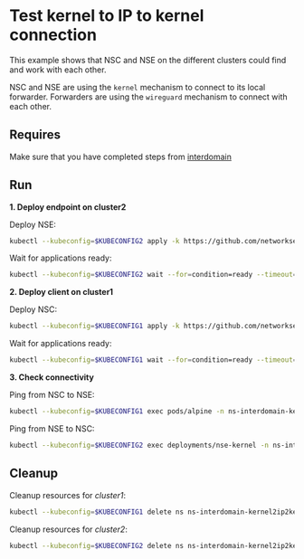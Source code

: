 # Test kernel to IP to kernel connection

This example shows that NSC and NSE on the different clusters could find and work with each other.

NSC and NSE are using the `kernel` mechanism to connect to its local forwarder.
Forwarders are using the `wireguard` mechanism to connect with each other.

## Requires

Make sure that you have completed steps from [interdomain](../../suites/basic)

## Run

**1. Deploy endpoint on cluster2**

Deploy NSE:
```bash
kubectl --kubeconfig=$KUBECONFIG2 apply -k https://github.com/networkservicemesh/deployments-k8s/examples/interdomain/usecases/interdomain_Kernel2IP2Kernel/cluster2?ref=5a435a0df9ada9b0d41c6c01e3e1f95ae3567cca
```

Wait for applications ready:
```bash
kubectl --kubeconfig=$KUBECONFIG2 wait --for=condition=ready --timeout=1m pod -l app=nse-kernel -n ns-interdomain-kernel2ip2kernel
```

**2. Deploy client on cluster1**

Deploy NSC:
```bash
kubectl --kubeconfig=$KUBECONFIG1 apply -k https://github.com/networkservicemesh/deployments-k8s/examples/interdomain/usecases/interdomain_Kernel2IP2Kernel/cluster1?ref=5a435a0df9ada9b0d41c6c01e3e1f95ae3567cca
```

Wait for applications ready:
```bash
kubectl --kubeconfig=$KUBECONFIG1 wait --for=condition=ready --timeout=5m pod -l app=alpine -n ns-interdomain-kernel2ip2kernel
```

**3. Check connectivity**

Ping from NSC to NSE:
```bash
kubectl --kubeconfig=$KUBECONFIG1 exec pods/alpine -n ns-interdomain-kernel2ip2kernel -- ping -c 4 172.16.1.2
```

Ping from NSE to NSC:
```bash
kubectl --kubeconfig=$KUBECONFIG2 exec deployments/nse-kernel -n ns-interdomain-kernel2ip2kernel -- ping -c 4 172.16.1.3
```

## Cleanup

Cleanup resources for *cluster1*:
```bash
kubectl --kubeconfig=$KUBECONFIG1 delete ns ns-interdomain-kernel2ip2kernel
```

Cleanup resources for *cluster2*:
```bash
kubectl --kubeconfig=$KUBECONFIG2 delete ns ns-interdomain-kernel2ip2kernel
```
